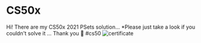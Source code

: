 # CS50x
Hi! There are my CS50x 2021 PSets solution... *Please just take a look if you couldn't solve it ... Thank you 🙂 #cs50
![certificate](https://certificates.cs50.io/286580c8-ad7f-473b-81a7-2f1ea807c27d.png)
